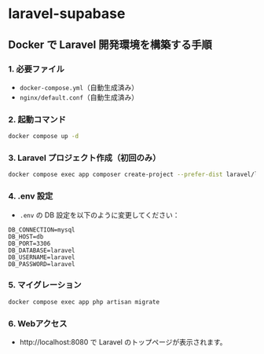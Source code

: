 # laravel-supabase
  
## Docker で Laravel 開発環境を構築する手順

### 1. 必要ファイル
- `docker-compose.yml`（自動生成済み）
- `nginx/default.conf`（自動生成済み）

### 2. 起動コマンド
```sh
docker compose up -d
```

### 3. Laravel プロジェクト作成（初回のみ）
```sh
docker compose exec app composer create-project --prefer-dist laravel/laravel .
```

### 4. .env 設定
- `.env` の DB 設定を以下のように変更してください：
```
DB_CONNECTION=mysql
DB_HOST=db
DB_PORT=3306
DB_DATABASE=laravel
DB_USERNAME=laravel
DB_PASSWORD=laravel
```

### 5. マイグレーション
```sh
docker compose exec app php artisan migrate
```

### 6. Webアクセス
- http://localhost:8080 で Laravel のトップページが表示されます。
